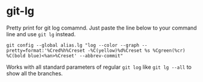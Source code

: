# git-lg

Pretty print for git log comamnd. Just paste the line below to your command line and use `git lg` instead.
 
`git config --global alias.lg "log --color --graph --pretty=format:'%Cred%h%Creset -%C(yellow)%d%Creset %s %Cgreen(%cr) %C(bold blue)<%an>%Creset' --abbrev-commit"`

Works with all standard parameters of regular `git log` like `git lg --all` to show all the branches.
